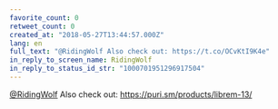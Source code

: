 ```yaml
---
favorite_count: 0
retweet_count: 0
created_at: "2018-05-27T13:44:57.000Z"
lang: en
full_text: "@RidingWolf Also check out: https://t.co/OCvKtI9K4e"
in_reply_to_screen_name: RidingWolf
in_reply_to_status_id_str: "1000701951296917504"
---
```


[@RidingWolf](https://twitter.com/RidingWolf) Also check out:
<https://puri.sm/products/librem-13/>

